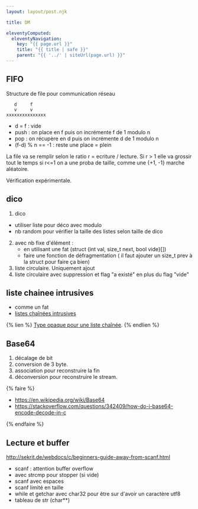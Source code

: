 ```yaml
---
layout: layout/post.njk

title: DM

eleventyComputed:
  eleventyNavigation:
    key: "{{ page.url }}"
    title: "{{ title | safe }}"
    parent: "{{ '../' | siteUrl(page.url) }}"
---
```



## FIFO

Structure de file pour communication réseau

```
   d     f
   v     v
xxxxxxxxxxxxxxx
```

- d = f : vide
- push : on place en f puis on incrémente f de 1 modulo n
- pop : on récupère en d puis on incrémente d de 1 modulo n
- (f-d) % n == -1 : reste une place = plein

La file va se remplir selon le ratio r = ecriture / lecture.
Si r > 1 elle va grossir tout le temps
 si r<=1 on a une proba de taille, comme une {+1, -1} marche aléatoire.

Vérification expérimentale.

## dico

1. dico
  - utiliser liste pour déco avec modulo
  - nb random pour vérifier la taille des listes selon taille de dico
2. avec nb fixe d'élément :
   - en utilisant une fat (struct {int val, size_t next, bool vide}[])
   - faire une fonction de défragmentation ( il faut ajouter un size_t prev à la struct pour faire ça bien)
3. liste circulaire. Uniquement ajout
4. liste circulaire avec suppression et flag "a existé" en plus du flag "vide"

## liste chainee intrusives

- comme un fat
- [listes chaînées intrusives](https://www.data-structures-in-practice.com/intrusive-linked-lists/)

{% lien %}
[Type opaque pour une liste chaînée](https://x0r.fr/blog/30).
{% endlien %}


## Base64

1. décalage de bit
2. conversion de 3 byte.
3. association pour reconstruire la fin
4. déconversion pour reconstruire le stream.
  
{% faire %}

- <https://en.wikipedia.org/wiki/Base64>
- <https://stackoverflow.com/questions/342409/how-do-i-base64-encode-decode-in-c>

{% endfaire %}

## Lecture et buffer

<http://sekrit.de/webdocs/c/beginners-guide-away-from-scanf.html>

- scanf : attention buffer overflow
- avec strcmp pour stopper (si vide)
- scanf avec espaces
- scanf limité en taille
- while et getchar avec char32 pour être sur d'avoir un caractère utf8
- tableau de str (char**)
